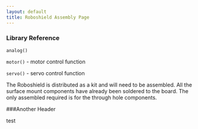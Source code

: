 ```yaml
---
layout: default
title: Roboshield Assembly Page
---
```



### Library Reference

`analog()`

`motor()` - motor control function

`servo()` - servo control function

The Roboshield is distributed as a kit and will need to be assembled.  All the surface mount components have already been soldered to the board.  The only assembled required is for the through hole components.

###Another Header

test


